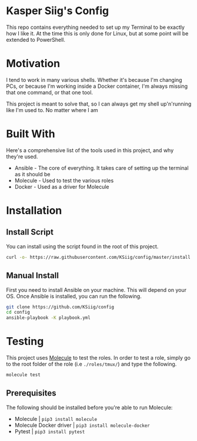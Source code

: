 # Kasper Siig's Config

This repo contains everything needed to set up my Terminal to be exactly how I like it. At the time this is only done for Linux, but at some point will be extended to PowerShell.

# Motivation

I tend to work in many various shells. Whether it's because I'm changing PCs, or because I'm working inside a Docker container, I'm always missing that one command, or that one tool.

This project is meant to solve that, so I can always get my shell up'n'running like I'm used to. No matter where I am

# Built With

Here's a comprehensive list of the tools used in this project, and why they're used.

- Ansible - The core of everything. It takes care of setting up the terminal as it should be
- Molecule - Used to test the various roles
- Docker - Used as a driver for Molecule

# Installation

## Install Script

You can install using the script found in the root of this project.

```bash
curl -o- https://raw.githubusercontent.com/KSiig/config/master/install.sh | bash
```

## Manual Install

First you need to install Ansible on your machine. This will depend on your OS. Once Ansible is installed, you can run the following.

```bash
git clone https://github.com/KSiig/config
cd config
ansible-playbook -K playbook.yml
```

# Testing

This project uses [Molecule](https://github.com/ansible-community/molecule) to test the roles. In order to test a role, simply go to the root folder of the role (i.e `./roles/tmux/`) and type the following.

```bash
molecule test
```

## Prerequisites

The following should be installed before you're able to run Molecule:

- Molecule | `pip3 install molecule`
- Molecule Docker driver | `pip3 install molecule-docker`
- Pytest | `pip3 install pytest`